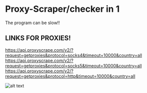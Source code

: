 # Proxy-Scraper/checker in 1

The program can be slow!!

## LINKS FOR PROXIES!
https://api.proxyscrape.com/v2/?request=getproxies&protocol=socks4&timeout=10000&country=all
https://api.proxyscrape.com/v2/?request=getproxies&protocol=socks5&timeout=10000&country=all
https://api.proxyscrape.com/v2/?request=getproxies&protocol=http&timeout=10000&country=all







![alt text](https://cdn.discordapp.com/attachments/798475727829598228/824380187277656145/download.png)
